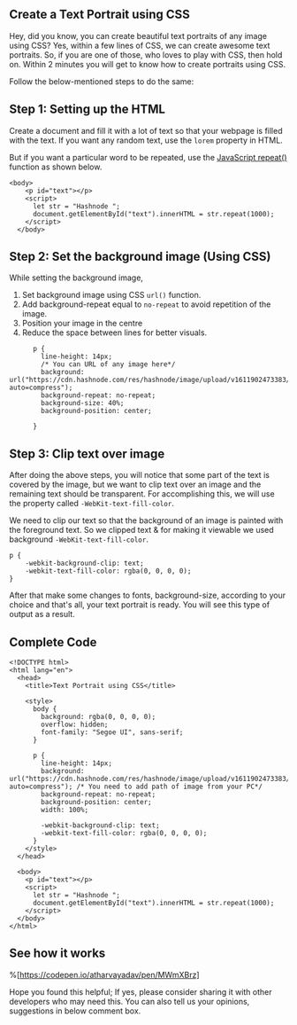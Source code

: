 ## Create a Text Portrait using CSS

Hey, did you know, you can create beautiful text portraits of any image using CSS? Yes, within a few lines of CSS, we can create awesome text portraits. So, if you are one of those, who loves to play with CSS, then hold on. Within 2 minutes you will get to know how to create portraits using CSS.

Follow the below-mentioned steps to do the same:

## Step 1: Setting up the HTML

Create a document and fill it with a lot of text so that your webpage is filled with the text. If you want any random text, use the `lorem` property in HTML. 

But if you want a particular word to be repeated, use the  [JavaScript repeat()](https://developer.mozilla.org/en-US/docs/Web/JavaScript/Reference/Global_Objects/String/repeat)  function as shown below.

```
<body>
    <p id="text"></p>
    <script>
      let str = "Hashnode ";
      document.getElementById("text").innerHTML = str.repeat(1000);
    </script>
  </body>
```

## Step 2: Set the background image (Using CSS)
While setting the background image,

1. Set background image using CSS `url()` function.
2. Add background-repeat equal to `no-repeat` to avoid repetition of the image.
3. Position your image in the centre
4. Reduce the space between lines for better visuals.


```
      p {
        line-height: 14px;
        /* You can URL of any image here*/
        background: url("https://cdn.hashnode.com/res/hashnode/image/upload/v1611902473383/CDyAuTy75.png?auto=compress"); 
        background-repeat: no-repeat;
        background-size: 40%;
        background-position: center;

      }
``` 


## Step 3: Clip text over image

After doing the above steps, you will notice that some part of the text is covered by the image, but we want to clip text over an image and the remaining text should be transparent. For accomplishing this, we will use the property called `-WebKit-text-fill-color`.

We need to clip our text so that the background of an image is painted with the foreground text. So we clipped text & for making it viewable we used background `-WebKit-text-fill-color`.



```
p {
    -webkit-background-clip: text;
    -webkit-text-fill-color: rgba(0, 0, 0, 0);
}
``` 

After that make some changes to fonts, background-size, according to your choice and that's all, your text portrait is ready. You will see this type of output as a result.


## Complete Code

```
<!DOCTYPE html>
<html lang="en">
  <head>
    <title>Text Portrait using CSS</title>

    <style>
      body {
        background: rgba(0, 0, 0, 0);
        overflow: hidden;
        font-family: "Segoe UI", sans-serif;
      }

      p {
        line-height: 14px;
        background: url("https://cdn.hashnode.com/res/hashnode/image/upload/v1611902473383/CDyAuTy75.png?auto=compress"); /* You need to add path of image from your PC*/
        background-repeat: no-repeat;
        background-position: center;
        width: 100%;
        
        -webkit-background-clip: text;
        -webkit-text-fill-color: rgba(0, 0, 0, 0);
      }
    </style>
  </head>

  <body>
    <p id="text"></p>
    <script>
      let str = "Hashnode ";
      document.getElementById("text").innerHTML = str.repeat(1000);
    </script>
  </body>
</html>
```

## See how it works

%[https://codepen.io/atharvayadav/pen/MWmXBrz]

Hope you found this helpful; If yes, please consider sharing it with other developers who may need this. You can also tell us your opinions, suggestions in below comment box.

